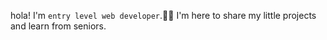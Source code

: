 hola! I'm `entry level web developer`.:technologist: 
I'm here to share my little projects and learn from seniors.



